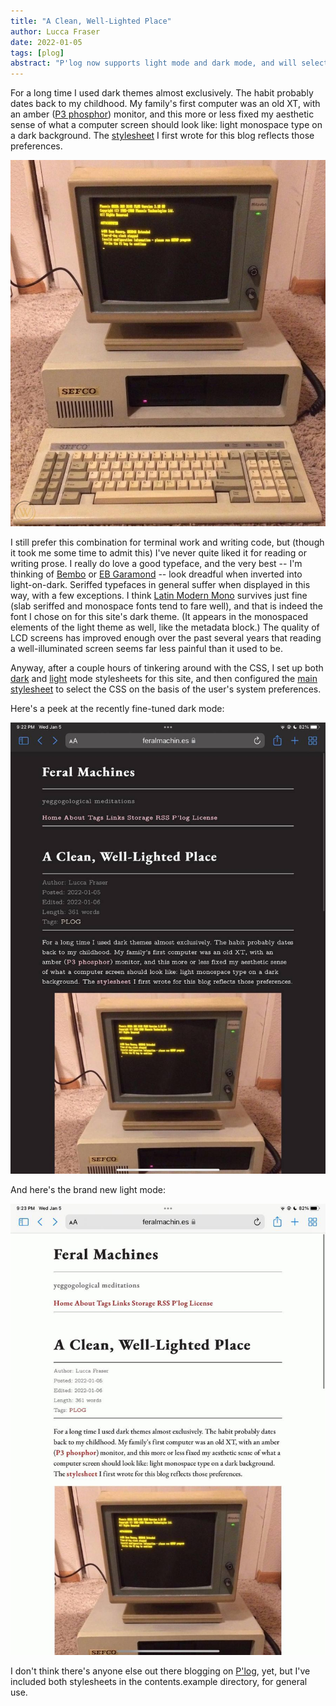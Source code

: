 ```yaml
---
title: "A Clean, Well-Lighted Place"
author: Lucca Fraser
date: 2022-01-05
tags: [plog]
abstract: "P'log now supports light mode and dark mode, and will select the stylesheet on the basis of system preferences."
---
```


For a long time I used dark themes almost exclusively. The habit probably dates back to my childhood. My family's first computer was an old XT, with an amber ([P3 phosphor](https://en.wikipedia.org/wiki/Phosphor#Standard_phosphor_types)) monitor, and this more or less fixed my aesthetic sense of what a computer screen should look like: light monospace type on a dark background. The [stylesheet](/css/darkmode.css) I first wrote for this blog reflects those preferences.

![An amber phosphor monitor on an old XT computer](../img/old-computer-amber-monitor.jpg)

I still prefer this combination for terminal work and writing code, but (though it took me some time to admit this) I've never quite liked it for reading or writing prose. I really do love a good typeface, and the very best -- I'm thinking of [Bembo](http://www.georgduffner.at/ebgaramond/) or [EB Garamond](http://www.georgduffner.at/ebgaramond/) -- look dreadful when inverted into light-on-dark. Seriffed typefaces in general suffer when displayed in this way, with a few exceptions. I think [Latin Modern Mono](https://www.fontsquirrel.com/fonts/latin-modern-mono) survives just fine (slab seriffed and monospace fonts tend to fare well), and that is indeed the font I chose on for this site's dark theme. (It appears in the monospaced elements of the light theme as well, like the metadata block.) The quality of LCD screens has improved enough over the past several years that reading a well-illuminated screen seems far less painful than it used to be.

Anyway, after a couple hours of tinkering around with the CSS, I set up both [dark](/css/darkmode.css) and [light](/css/lightmode.css) mode stylesheets for this site, and then configured the [main stylesheet](/css/stylesheet.css) to select the CSS on the basis of the user's system preferences. 

Here's a peek at the recently fine-tuned dark mode:

![A peek at the slightly-tweaked dark mode](../img/darkmode.jpg)

And here's the brand new light mode:

![a peek at the brand new light mode](../img/lightmode.jpg)

I don't think there's anyone else out there blogging on [P'log](https://github.com/oblivia-simplex/plog), yet, but I've included both stylesheets in the contents.example directory, for general use.

